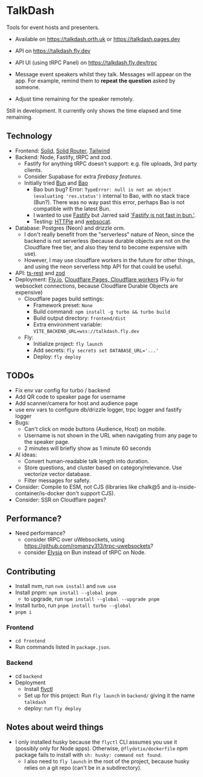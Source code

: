 # TalkDash

Tools for event hosts and presenters. 
- Available on https://talkdash.orth.uk or https://talkdash.pages.dev
- API on https://talkdash.fly.dev
- API UI (using tRPC Panel) on https://talkdash.fly.dev/trpc

- Message event speakers whilst they talk. Messages will appear on the app. For example, remind them to **repeat the question** asked by someone. 
- Adjust time remaining for the speaker remotely.

Still in development. It currently only shows the time elapsed and time remaining.

## Technology
- Frontend: [Solid](https://tailwindcss.com/), [Solid Router](https://docs.solidjs.com/guides/how-to-guides/routing-in-solid/solid-router), [Tailwind](https://tailwindcss.com/)
- Backend: Node, Fastify, tRPC and zod.
  - Fastify for anything tRPC doesn't support: e.g. file uploads, 3rd party clients.
  - Consider Supabase for extra *firebasy features*.
  - Initially tried [Bun](https://bun.sh/) and [Bao](https://github.com/mattreid1/baojs)
    - Bao bun bug? Error: `TypeError: null is not an object (evaluating 'res.status')` internal to Bao, with no stack trace (Bun?). There was no way past this error, perhaps Bao is not compatible with the latest Bun. 
    - I wanted to use [Fastify](https://fastify.dev/) but Jarred said ['Fastify is not fast in bun.'](https://news.ycombinator.com/item?id=37800505).
    - Testing: [HTTPie](https://httpie.io/app) and [websocat](https://github.com/vi/websocat).
- Database: Postgres (Neon) and drizzle orm. 
  - I don't really benefit from the "serverless" nature of Neon, since the backend is not serverless (because durable objects are not on the Cloudflare free tier, and also they tend to become expensive with use). 
  - However, I may use cloudflare workers in the future for other things, and using the neon serverless http API for that could be useful.
- API: [ts-rest](https://ts-rest.com/) and [zod](https://zod.dev/)
- Deployment: [Fly.io](https://fly.io), [Cloudflare Pages, Cloudflare workers](https://www.cloudflare.com/en-gb/) (Fly.io for websocket connections, because Cloudflare Durable Objects are expensive)
  - Cloudflare pages build settings: 
    - Framework preset: `None` 
    - Build command: `npm install -g turbo && turbo build`
    - Build output directory: `frontend/dist`
    - Extra environment variable: `VITE_BACKEND_URL=wss://talkdash.fly.dev`
  - Fly: 
    - Initialize project: `fly launch`
    - Add secrets: `fly secrets set DATABASE_URL='...'` 
    - Deploy: `fly deploy`

## TODOs

- Fix env var config for turbo / backend
- Add QR code to speaker page for username
- Add scanner/camera for host and audience page
- use env vars to configure db/drizzle logger, trpc logger and fastify logger
- Bugs:
  - Can't click on mode buttons (Audience, Host) on mobile. 
  - Username is not shown in the URL when navigating from any page to the speaker page. 
  - 2 minutes will briefly show as 1 minute 60 seconds
- AI ideas:
  - Convert human-readable talk length into duration.
  - Store questions, and cluster based on category/relevance. Use vectorize vector database.
  - Filter messages for safety.
- Consider: Compile to ESM, not CJS (libraries like chalk@5 and is-inside-container/is-docker don't support CJS).
- Consider: SSR on Cloudflare pages?

## Performance?
- Need performance? 
  - consider tRPC over uWebsockets, using https://github.com/romanzy313/trpc-uwebsockets?
  - consider [Elysia](https://elysiajs.com/) on Bun instead of tRPC on Node.

## Contributing
- Install nvm, run `nvm install` and `nvm use`
- Install pnpm: `npm install --global pnpm`
  - to upgrade, run `npm install --global --upgrade pnpm`
- Install turbo, run `pnpm install turbo --global`
- `pnpm i`

### Frontend
- `cd frontend`
- Run commands listed in `package.json`.

### Backend
- cd `backend`
- Deployment
  - Install [flyctl](https://fly.io/docs/hands-on/install-flyctl/)
  - Set up for this project: Run `fly launch` in `backend/` giving it the name `talkdash`
  - deploy: run `fly deploy`

## Notes about weird things
- I only installed husky because the `flyctl` CLI assumes you use it (possibly only for Node apps). Otherwise, `@flydotio/dockerfile` npm package fails to install with `sh: husky: command not found`.
  - I also need to `fly launch` in the root of the project, because husky relies on a git repo (can't be in a subdirectory).